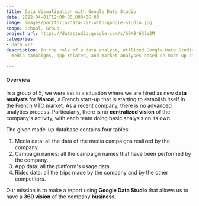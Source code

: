 ```yaml
---
title: Data Visualization with Google Data Studio
date: 2022-04-01T12:00:00.000+06:00
image: images/portfolio/data-viz-with-google-studio.jpg
scope: School, Group
project_url: https://datastudio.google.com/s/h9X8r6RlV2M
categories:
- Data viz
description: In the role of a data analyst, utilized Google Data Studio to perform
  media campaigns, app-related, and market analyses based on made-up data.

---
```

#### Overview

In a group of 5, we were set in a situation where we are hired as new **data analysts** for **Marcel**, a French start-up that is starting to establish itself in the French VTC market. As a recent company, there is no advanced analytics process. Particularly, there is no **centralized vision** of the company's activity, with each team doing basic analysis on its own.

The given made-up database contains four tables:

1. Media data: all the data of the media campaigns realized by the company.
2. Campaign names: all the campaign names that have been performed by the company.
3. App data: all the platform's usage data.
4. Rides data: all the trips made by the company and by the other competitors.

Our mission is to make a report using **Google Data Studio** that allows us to have a **360 vision** of the company **business**.